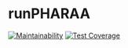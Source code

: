 # runPHARAA
[![Maintainability](https://api.codeclimate.com/v1/badges/90aa336c3736ee2b8c52/maintainability)](https://codeclimate.com/github/somecookie/runPHARAA/maintainability) [![Test Coverage](https://api.codeclimate.com/v1/badges/90aa336c3736ee2b8c52/test_coverage)](https://codeclimate.com/github/somecookie/runPHARAA/test_coverage)
